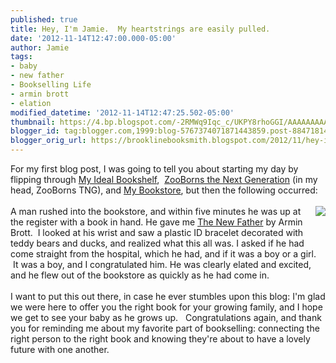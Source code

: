 ```yaml
---
published: true
title: Hey, I'm Jamie.  My heartstrings are easily pulled.
date: '2012-11-14T12:47:00.000-05:00'
author: Jamie
tags:
- baby
- new father
- Bookselling Life
- armin brott
- elation
modified_datetime: '2012-11-14T12:47:25.502-05:00'
thumbnail: https://4.bp.blogspot.com/-2RMWq9Iqc_c/UKPY8rhoGGI/AAAAAAAAAF0/-jevfiOYKUE/s72-c/blog_newfather.jpg
blogger_id: tag:blogger.com,1999:blog-5767374071871443859.post-8847181427678621016
blogger_orig_url: https://brooklinebooksmith.blogspot.com/2012/11/hey-im-jamie-my-heartstrings-are-easily.html
---
```


For my first blog post, I was going to tell you about starting my day by flipping through&nbsp;<a href="https://www.brooklinebooksmith-shop.com/book/9780316200905" target="_blank">My Ideal Bookshelf</a>,&nbsp;&nbsp;<a href="https://www.brooklinebooksmith-shop.com/book/9781451661613" target="_blank">ZooBorns the Next Generation</a>&nbsp;(in my head, ZooBorns TNG), and&nbsp;<a href="https://www.brooklinebooksmith-shop.com/book/9781579129101" target="_blank">My Bookstore</a>, but then the following occurred:<br /><br /><a href="https://4.bp.blogspot.com/-2RMWq9Iqc_c/UKPY8rhoGGI/AAAAAAAAAF0/-jevfiOYKUE/s1600/blog_newfather.jpg" imageanchor="1" style="clear: right; float: right; margin-bottom: 1em; margin-left: 1em;"><img border="0" src="https://4.bp.blogspot.com/-2RMWq9Iqc_c/UKPY8rhoGGI/AAAAAAAAAF0/-jevfiOYKUE/s1600/blog_newfather.jpg" /></a>A man rushed into the bookstore, and within five minutes he was up at the register with a book in hand. He gave me&nbsp;<a href="https://www.brooklinebooksmith-shop.com/book/9780789208156" target="_blank">The New Father</a>&nbsp;by Armin Brott. &nbsp;I looked at his wrist and saw a plastic ID bracelet decorated with teddy bears and ducks, and realized what this all was. I asked if he had come straight from the hospital, which he had, and if it was a boy or a girl. &nbsp;It was a boy, and I congratulated him. He was clearly elated and excited, and he flew out of the bookstore as quickly as he had come in. <br /><br />I want to put this out there, in case he ever stumbles upon this blog: I'm glad we were here to offer you the right book for your growing family, and I hope we get to see your baby as he grows up. &nbsp;&nbsp;Congratulations again, and thank you for reminding me about my favorite part of bookselling: connecting the right person to the right book and knowing they're about to have a lovely future with one another. 